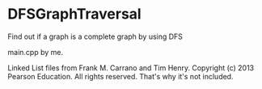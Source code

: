 # DFSGraphTraversal
Find out if a graph is a complete graph by using DFS

main.cpp by me.

Linked List files from Frank M. Carrano and Tim Henry. Copyright (c) 2013 Pearson Education. All rights reserved. That's why it's not included.
